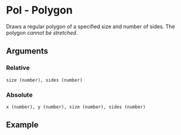 # Pol - Polygon

Draws a regular polygon of a specified size and number of sides. The polygon _cannot be stretched_.

## Arguments

### Relative
```size (number), sides (number)```

### Absolute
```x (number), y (number), size (number), sides (number)```

## Example

<editor :code="`
Polygon Example
by Milo Jacobs, John Graphics, and Stampton G. Stampton\n
pol 100 7.
`"
:code-wordier="`
Polygon Example
by Milo Jacobs, John Graphics, and Stampton G. Stampton\n
People think that 100 tigers could beat the 7 dwarves, but those guys are tough!
`"
output-method='canvas'>
</editor>